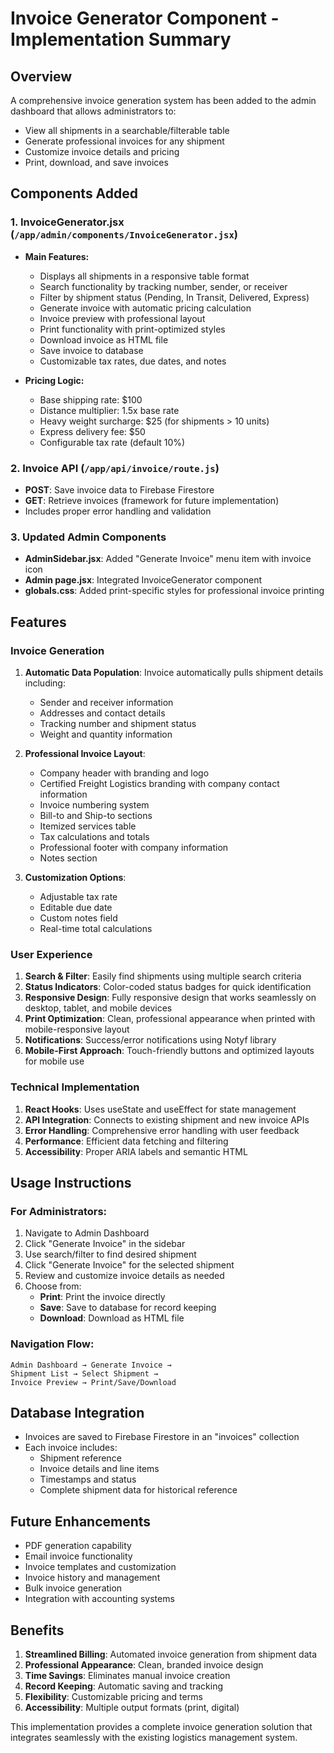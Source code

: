 # Invoice Generator Component - Implementation Summary

## Overview
A comprehensive invoice generation system has been added to the admin dashboard that allows administrators to:
- View all shipments in a searchable/filterable table
- Generate professional invoices for any shipment
- Customize invoice details and pricing
- Print, download, and save invoices

## Components Added

### 1. InvoiceGenerator.jsx (`/app/admin/components/InvoiceGenerator.jsx`)
- **Main Features:**
  - Displays all shipments in a responsive table format
  - Search functionality by tracking number, sender, or receiver
  - Filter by shipment status (Pending, In Transit, Delivered, Express)
  - Generate invoice with automatic pricing calculation
  - Invoice preview with professional layout
  - Print functionality with print-optimized styles
  - Download invoice as HTML file
  - Save invoice to database
  - Customizable tax rates, due dates, and notes

- **Pricing Logic:**
  - Base shipping rate: $100
  - Distance multiplier: 1.5x base rate
  - Heavy weight surcharge: $25 (for shipments > 10 units)
  - Express delivery fee: $50
  - Configurable tax rate (default 10%)

### 2. Invoice API (`/app/api/invoice/route.js`)
- **POST**: Save invoice data to Firebase Firestore
- **GET**: Retrieve invoices (framework for future implementation)
- Includes proper error handling and validation

### 3. Updated Admin Components
- **AdminSidebar.jsx**: Added "Generate Invoice" menu item with invoice icon
- **Admin page.jsx**: Integrated InvoiceGenerator component
- **globals.css**: Added print-specific styles for professional invoice printing

## Features

### Invoice Generation
1. **Automatic Data Population**: Invoice automatically pulls shipment details including:
   - Sender and receiver information
   - Addresses and contact details
   - Tracking number and shipment status
   - Weight and quantity information

2. **Professional Invoice Layout**:
   - Company header with branding and logo
   - Certified Freight Logistics branding with company contact information
   - Invoice numbering system
   - Bill-to and Ship-to sections
   - Itemized services table
   - Tax calculations and totals
   - Professional footer with company information
   - Notes section

3. **Customization Options**:
   - Adjustable tax rate
   - Editable due date
   - Custom notes field
   - Real-time total calculations

### User Experience
1. **Search & Filter**: Easily find shipments using multiple search criteria
2. **Status Indicators**: Color-coded status badges for quick identification
3. **Responsive Design**: Fully responsive design that works seamlessly on desktop, tablet, and mobile devices
4. **Print Optimization**: Clean, professional appearance when printed with mobile-responsive layout
5. **Notifications**: Success/error notifications using Notyf library
6. **Mobile-First Approach**: Touch-friendly buttons and optimized layouts for mobile use

### Technical Implementation
1. **React Hooks**: Uses useState and useEffect for state management
2. **API Integration**: Connects to existing shipment and new invoice APIs
3. **Error Handling**: Comprehensive error handling with user feedback
4. **Performance**: Efficient data fetching and filtering
5. **Accessibility**: Proper ARIA labels and semantic HTML

## Usage Instructions

### For Administrators:
1. Navigate to Admin Dashboard
2. Click "Generate Invoice" in the sidebar
3. Use search/filter to find desired shipment
4. Click "Generate Invoice" for the selected shipment
5. Review and customize invoice details as needed
6. Choose from:
   - **Print**: Print the invoice directly
   - **Save**: Save to database for record keeping
   - **Download**: Download as HTML file

### Navigation Flow:
```
Admin Dashboard → Generate Invoice → 
Shipment List → Select Shipment → 
Invoice Preview → Print/Save/Download
```

## Database Integration
- Invoices are saved to Firebase Firestore in an "invoices" collection
- Each invoice includes:
  - Shipment reference
  - Invoice details and line items
  - Timestamps and status
  - Complete shipment data for historical reference

## Future Enhancements
- PDF generation capability
- Email invoice functionality
- Invoice templates and customization
- Invoice history and management
- Bulk invoice generation
- Integration with accounting systems

## Benefits
1. **Streamlined Billing**: Automated invoice generation from shipment data
2. **Professional Appearance**: Clean, branded invoice design
3. **Time Savings**: Eliminates manual invoice creation
4. **Record Keeping**: Automatic saving and tracking
5. **Flexibility**: Customizable pricing and terms
6. **Accessibility**: Multiple output formats (print, digital)

This implementation provides a complete invoice generation solution that integrates seamlessly with the existing logistics management system.
